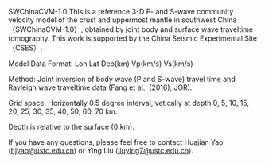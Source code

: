 SWChinaCVM-1.0
This is a reference 3-D P- and S-wave community velocity model of the crust and uppermost mantle in southwest China （SWChinaCVM-1.0）, obtained by joint body and surface wave traveltime tomography. This work is supported by the China Seismic Experimental Site（CSES）. 

Model Data Format: Lon Lat Dep(km) Vp(km/s) Vs(km/s)

Method: Joint inversion of body wave (P and S-wave) travel time and Rayleigh wave traveltime data (Fang et al., (2016), JGR).

Grid space: Horizontally 0.5 degree interval, vetically at depth 0, 5, 10, 15, 20, 25, 30, 35, 40, 50, 60, 70 km.

Depth is relative to the surface (0 km).

If you have any questions, please feel free to contact Huajian Yao (hjyao@ustc.edu.cn) or Ying Liu (liuying7@ustc.edu.cn).
